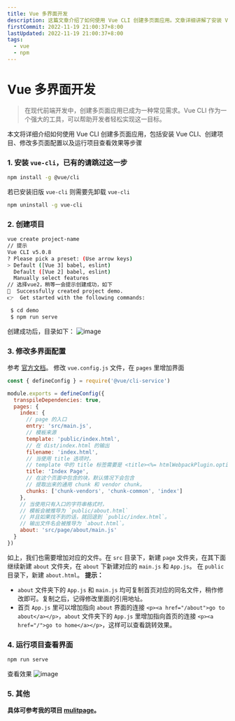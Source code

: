 ```yaml
---
title: Vue 多界面开发
description: 这篇文章介绍了如何使用 Vue CLI 创建多页面应用。文章详细讲解了安装 Vue CLI、创建项目、修改多页面配置、运行项目查看效果等步骤，并提供了相应的代码示例和配置文件修改方法。
firstCommit: 2022-11-19 21:00:37+8:00
lastUpdated: 2022-11-19 21:00:37+8:00
tags:
  - vue
  - npm
---
```


# Vue 多界面开发

> 在现代前端开发中，创建多页面应用已成为一种常见需求。Vue CLI 作为一个强大的工具，可以帮助开发者轻松实现这一目标。

本文将详细介绍如何使用 Vue CLI 创建多页面应用，包括安装 Vue CLI、创建项目、修改多页面配置以及运行项目查看效果等步骤

### 1. 安装 `vue-cli`，已有的请跳过这一步

```bash
npm install -g @vue/cli
```

若已安装旧版 `vue-cli` 则需要先卸载 `vue-cli`

```bash
npm uninstall -g vue-cli
```

### 2. 创建项目

```bash
vue create project-name
// 提示
Vue CLI v5.0.8
? Please pick a preset: (Use arrow keys)
> Default ([Vue 3] babel, eslint)
  Default ([Vue 2] babel, eslint)
  Manually select features
// 选择vue2，稍等一会提示创建成功，如下
🎉  Successfully created project demo.
👉  Get started with the following commands:

 $ cd demo
 $ npm run serve
```

创建成功后，目录如下：
![image](https://www.helloimg.com/i/2024/12/31/6773c4341985d.jpg)

### 3. 修改多界面配置

参考 [官方文档](https://cli.vuejs.org/zh/config/#pages)。
修改 `vue.config.js` 文件，在 `pages` 里增加界面

```js
const { defineConfig } = require('@vue/cli-service')

module.exports = defineConfig({
  transpileDependencies: true,
  pages: {
    index: {
      // page 的入口
      entry: 'src/main.js',
      // 模板来源
      template: 'public/index.html',
      // 在 dist/index.html 的输出
      filename: 'index.html',
      // 当使用 title 选项时，
      // template 中的 title 标签需要是 <title><%= htmlWebpackPlugin.options.title %></title>
      title: 'Index Page',
      // 在这个页面中包含的块，默认情况下会包含
      // 提取出来的通用 chunk 和 vendor chunk。
      chunks: ['chunk-vendors', 'chunk-common', 'index']
    },
    // 当使用只有入口的字符串格式时，
    // 模板会被推导为 `public/about.html`
    // 并且如果找不到的话，就回退到 `public/index.html`。
    // 输出文件名会被推导为 `about.html`。
    about: 'src/page/about/main.js'
  }
})
```

如上，我们也需要增加对应的文件。在 `src` 目录下，新建 `page` 文件夹，在其下面继续新建 `about` 文件夹，在 `about` 下新建对应的 `main.js` 和 `App.js`。
在 `public` 目录下，新建 `about.html`。
**提示：**

- `about` 文件夹下的 `App.js` 和 `main.js` 均可复制首页对应的同名文件，稍作修改即可。复制之后，记得修改里面的引用地址。
- 首页 `App.js` 里可以增加指向 `about` 界面的连接 `<p><a href="/about">go to about</a></p>`，`about` 文件夹下的 `App.js` 里增加指向首页的连接 `<p><a href="/">go to home</a></p>`，这样可以查看跳转效果。

### 4. 运行项目查看界面

```bash
npm run serve
```

查看效果
![image](https://www.helloimg.com/i/2024/12/31/6773c4335a528.gif)

### 5. 其他

**具体可参考我的项目 [mulitpage](https://github.com/weizwz/mulitpage)。**
